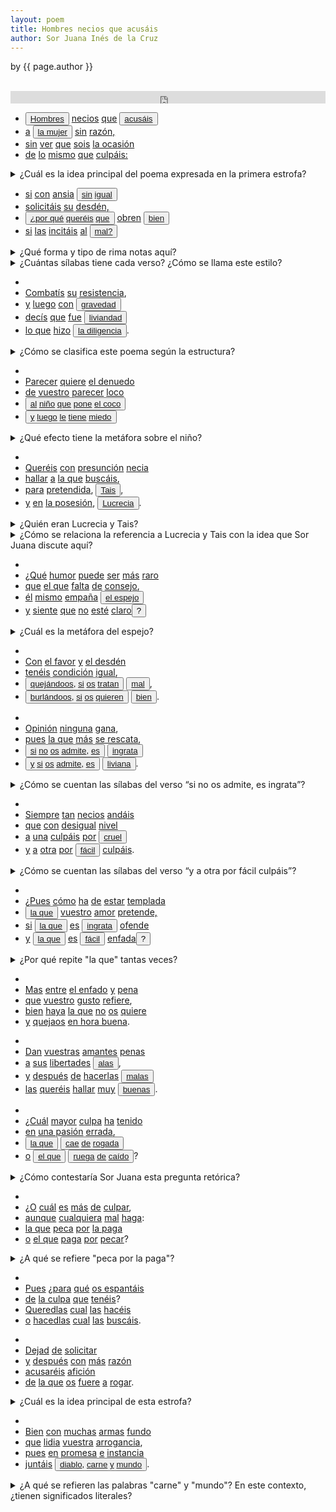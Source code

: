 ```yaml
---
layout: poem
title: Hombres necios que acusáis
author: Sor Juana Inés de la Cruz
---
```


<p class="citation"> by {{ page.author }}</p>
<br/>
<iframe width="100%" height="20" scrolling="no" frameborder="no" src="https://w.soundcloud.com/player/?url=https%3A//api.soundcloud.com/tracks/298502625&amp;color=7dc2e6&amp;auto_play=false&amp;hide_related=false&amp;show_comments=true&amp;show_user=true&amp;show_reposts=false"></iframe>
<br/>

<div class="floating-box"><ul class="poetry">
<li> <button data-balloon-pos="up" data-balloon-length="large" data-balloon='Antítesis: Oposición binaria entre los hombres y las mujeres'><a href="http://www.wordreference.com/es/en/translation.asp?spen=hombre" target="_blank">Hombres</a></button> <a href="http://www.wordreference.com/es/en/translation.asp?spen=necio" target="_blank">necios</a> <a href="http://www.wordreference.com/es/en/translation.asp?spen=que" target="_blank">que</a> <button data-balloon-pos="up" data-balloon-length="large" data-balloon='Apóstrofe: la terminación -áis indica que la poeta les habla a los hombres'><a href="http://www.wordreference.com/es/en/translation.asp?spen=acusar" target="_blank">acusáis</a></button>
</li><li><a href="http://www.wordreference.com/es/en/translation.asp?spen=a" target="_blank">a</a> <button data-balloon-pos="up" data-balloon-length="large" data-balloon='Antítesis: oposición binaria entre los hombres y las mujeres'><a href="http://www.wordreference.com/es/en/translation.asp?spen=mujer" target="_blank">la mujer</a></button> <a href="http://www.wordreference.com/es/en/translation.asp?spen=sin" target="_blank">sin</a> <a href="http://www.wordreference.com/es/en/translation.asp?spen=razón" target="_blank">razón,</a>
</li><li><a href="http://www.wordreference.com/es/en/translation.asp?spen=sin" target="_blank">sin</a> <a href="http://www.wordreference.com/es/en/translation.asp?spen=ver" target="_blank">ver</a> <a href="http://www.wordreference.com/es/en/translation.asp?spen=que" target="_blank">que</a> <a href="http://www.wordreference.com/es/en/translation.asp?spen=ser" target="_blank">sois</a> <a href="http://www.wordreference.com/es/en/translation.asp?spen=ocasión" target="_blank">la ocasión</a>
</li><li><a href="http://www.wordreference.com/es/en/translation.asp?spen=de" target="_blank">de</a> <a href="http://www.wordreference.com/es/en/translation.asp?spen=lo" target="_blank">lo</a> <a href="http://www.wordreference.com/es/en/translation.asp?spen=mismo" target="_blank">mismo</a> <a href="http://www.wordreference.com/es/en/translation.asp?spen=que" target="_blank">que</a> <a href="http://www.wordreference.com/es/en/translation.asp?spen=culpar" target="_blank">culpáis:</a>
</li></ul></div>

<div class="floating-box">
<details>
<summary>¿Cuál es la idea principal del poema expresada en la primera estrofa?</summary>
 Los hombres critican a las mujeres por lo que ellos mísmos causan que hagan.
</details>
</div>

<p class="clear">

<div class="floating-box"><ul class="poetry">
<li><a href="http://www.wordreference.com/es/en/translation.asp?spen=si" target="_blank">si</a> <a href="http://www.wordreference.com/es/en/translation.asp?spen=con" target="_blank">con</a> <a href="http://www.wordreference.com/es/en/translation.asp?spen=ansia" target="_blank">ansia</a> <button data-balloon-pos="up" data-balloon-length="large" data-balloon='Hipérbole: "sin igual" es una comparación exagerada para enfatizar la anisa'><a href="http://www.wordreference.com/es/en/translation.asp?spen=sin" target="_blank">sin</a> <a href="http://www.wordreference.com/es/en/translation.asp?spen=igual" target="_blank">igual</a></button>
</li><li><a href="http://www.wordreference.com/es/en/translation.asp?spen=solicitar" target="_blank">solicitáis</a> <a href="http://www.wordreference.com/es/en/translation.asp?spen=su" target="_blank">su</a> <a href="http://www.wordreference.com/es/en/translation.asp?spen=desdén" target="_blank">desdén,</a>
</li><li><button data-balloon-pos="up" data-balloon-length="large" data-balloon='Aliteración: repetición del sonido "q"'><a href="http://www.wordreference.com/es/en/translation.asp?spen=por%20qu%C3%A9" target="_blank">¿por qué</a> <a href="http://www.wordreference.com/es/en/translation.asp?spen=querer" target="_blank">queréis</a> <a href="http://www.wordreference.com/es/en/translation.asp?spen=que" target="_blank">que</a></button> <a href="http://www.wordreference.com/es/en/translation.asp?spen=obrar" target="_blank">obren</a> <button data-balloon-pos="up" data-balloon-length="large" data-balloon='Antítesis: oposición binaria entre bien y mal'><a href="http://www.wordreference.com/es/en/translation.asp?spen=bien" target="_blank">bien</a></button>
</li><li><a href="http://www.wordreference.com/es/en/translation.asp?spen=si" target="_blank">si</a> <a href="http://www.wordreference.com/es/en/translation.asp?spen=las" target="_blank">las</a> <a href="http://www.wordreference.com/es/en/translation.asp?spen=incitar" target="_blank">incitáis</a> <a href="http://www.wordreference.com/es/en/translation.asp?spen=al" target="_blank">al</a> <button data-balloon-pos="up" data-balloon-length="large" data-balloon='Antítesis: oposición binaria entre bien y mal'><a href="http://www.wordreference.com/es/en/translation.asp?spen=mal" target="_blank">mal?</a></button>
</li></ul></div>

<div class="floating-box">
<details>
<summary>¿Qué forma y tipo de rima notas aquí?</summary>
 abba- rima consonante
</details>
<details>
<summary>¿Cuántas sílabas tiene cada verso? ¿Cómo se llama este estilo?</summary>
 8- arte menor
</details>
</div>

<p class="clear">

<div class="floating-box"><ul class="poetry">
<li></li><li><a href="http://www.wordreference.com/es/en/translation.asp?spen=combatir" target="_blank">Combatís</a> <a href="http://www.wordreference.com/es/en/translation.asp?spen=su" target="_blank">su</a> <a href="http://www.wordreference.com/es/en/translation.asp?spen=resistencia" target="_blank">resistencia</a>,
</li><li><a href="http://www.wordreference.com/es/en/translation.asp?spen=y" target="_blank">y</a> <a href="http://www.wordreference.com/es/en/translation.asp?spen=luego" target="_blank">luego</a> <a href="http://www.wordreference.com/es/en/translation.asp?spen=con" target="_blank">con</a> <button data-balloon-pos="up" data-balloon-length="large" data-balloon='Antítesis: oposición binaria entre los conceptos de gravedad y liviandad'><a href="http://www.wordreference.com/es/en/translation.asp?spen=gravedad" target="_blank">gravedad</a></button>
</li><li><a href="http://www.wordreference.com/es/en/translation.asp?spen=decir" target="_blank">decís</a> <a href="http://www.wordreference.com/es/en/translation.asp?spen=que" target="_blank">que</a> <a href="http://www.wordreference.com/es/en/translation.asp?spen=fue" target="_blank">fue</a> <button data-balloon-pos="up" data-balloon-length="large" data-balloon='Antítesis: oposición binaria entre los conceptos de gravedad y liviandad'><a href="http://www.wordreference.com/es/en/translation.asp?spen=liviandad" target="_blank">liviandad</a></button>
</li><li><a href="http://www.wordreference.com/es/en/translation.asp?spen=lo%20que" target="_blank">lo que</a> <a href="http://www.wordreference.com/es/en/translation.asp?spen=hacer" target="_blank">hizo</a> <button data-balloon-pos="up" data-balloon-length="large" data-balloon='Personificación: dice que la diligencia "hizo" algo que en realidad hizo una persona con la diligencia'><a href="http://www.wordreference.com/es/en/translation.asp?spen=diligencia" target="_blank">la diligencia</a></button>.
</li></ul></div>

<div class="floating-box">
<details>
<summary>¿Cómo se clasifica este poema según la estructura?</summary>
 Redondilla
</details>
</div>

<p class="clear">

<div class="floating-box"><ul class="poetry">
<li></li><li><a href="http://www.wordreference.com/es/en/translation.asp?spen=parecer" target="_blank">Parecer</a> <a href="http://www.wordreference.com/es/en/translation.asp?spen=querer" target="_blank">quiere</a> <a href="http://www.wordreference.com/es/en/translation.asp?spen=denuedo" target="_blank">el denuedo</a>
</li><li><a href="http://www.wordreference.com/es/en/translation.asp?spen=de" target="_blank">de</a> <a href="http://www.wordreference.com/es/en/translation.asp?spen=vuestro" target="_blank">vuestro</a> <a href="http://www.wordreference.com/es/en/translation.asp?spen=parecer" target="_blank">parecer</a> <a href="http://www.wordreference.com/es/en/translation.asp?spen=loco" target="_blank">loco</a>
</li><li><button data-balloon-pos="up" data-balloon-length="large" data-balloon='Metáfora: compara la actitud del hombre a la de un niño que finge ser el coco para asustar a otros, pero después, se asusta a sí mismo'><a href="http://www.wordreference.com/es/en/translation.asp?spen=al" target="_blank">al</a> <a href="http://www.wordreference.com/es/en/translation.asp?spen=niño" target="_blank">niño</a> <a href="http://www.wordreference.com/es/en/translation.asp?spen=que" target="_blank">que</a> <a href="http://www.wordreference.com/es/en/translation.asp?spen=poner" target="_blank">pone</a> <a href="http://www.wordreference.com/es/en/translation.asp?spen=coco" target="_blank">el coco</a></button>
</li><li><button data-balloon-pos="up" data-balloon-length="large" data-balloon='Metáfora: compara la actitud del hombre a la de un niño que finge ser el coco para asustar a otros, pero después, se asusta a sí mismo'><a href="http://www.wordreference.com/es/en/translation.asp?spen=y" target="_blank">y</a> <a href="http://www.wordreference.com/es/en/translation.asp?spen=luego" target="_blank">luego</a> <a href="http://www.wordreference.com/es/en/translation.asp?spen=le" target="_blank">le</a> <a href="http://www.wordreference.com/es/en/translation.asp?spen=tener" target="_blank">tiene</a> <a href="http://www.wordreference.com/es/en/translation.asp?spen=miedo" target="_blank">miedo</a></button>
</li></ul></div>

<div class="floating-box">
<details>
<summary>¿Qué efecto tiene la metáfora sobre el niño?</summary>
 La comparación del hombre con un niño mina al hombre, implicando que sus acciones son infantiles, sin la razón y comprensión de un adulto
</details>
</div>

<p class="clear">

<div class="floating-box"><ul class="poetry">
<li></li><li><a href="http://www.wordreference.com/es/en/translation.asp?spen=querer" target="_blank">Queréis</a> <a href="http://www.wordreference.com/es/en/translation.asp?spen=con" target="_blank">con</a> <a href="http://www.wordreference.com/es/en/translation.asp?spen=presunción" target="_blank">presunción</a> <a href="http://www.wordreference.com/es/en/translation.asp?spen=necio" target="_blank">necia</a>
</li><li><a href="http://www.wordreference.com/es/en/translation.asp?spen=hallar" target="_blank">hallar</a> <a href="http://www.wordreference.com/es/en/translation.asp?spen=a" target="_blank">a</a> <a href="http://www.wordreference.com/es/en/translation.asp?spen=la%20que" target="_blank">la que</a> <a href="http://www.wordreference.com/es/en/translation.asp?spen=buscar" target="_blank">buscáis</a>,
</li><li><a href="http://www.wordreference.com/es/en/translation.asp?spen=para" target="_blank">para</a> <a href="http://www.wordreference.com/es/en/translation.asp?spen=pretendido" target="_blank">pretendida</a>, <button data-balloon-pos="up" data-balloon-length="large" data-balloon='Antítesis: oposición binaria entre Tais, alguien famosa por ser prostituta, y Lucrecia, alguien famosa por su virtud'><a href="https://en.wikipedia.org/wiki/Tha%C3%AFs" target="_blank">Tais</a></button>,
</li><li><a href="http://www.wordreference.com/es/en/translation.asp?spen=y" target="_blank">y</a> <a href="http://www.wordreference.com/es/en/translation.asp?spen=en" target="_blank">en</a> <a href="http://www.wordreference.com/es/en/translation.asp?spen=posesión" target="_blank">la posesión</a>, <button data-balloon-pos="up" data-balloon-length="large" data-balloon='Antítesis: oposición binaria entre Tais, alguien famosa por ser prostituta, y Lucrecia, alguien famosa por su virtud'><a href="https://en.wikipedia.org/wiki/Lucretia" target="_blank">Lucrecia</a></button>.
</li></ul></div>

<div class="floating-box">
<details>
<summary>¿Quién eran Lucrecia y Tais?</summary>
 Lucrecia es famosa por su virtud. Fue violada y se suicidó para preservar su honor. Tais es famosa por ser una prostituta griega.
</details>
<details>
<summary>¿Cómo se relaciona la referencia a Lucrecia y Tais con la idea que Sor Juana discute aquí?</summary>
 Los hombres quieren que las mujeres sean como Tais para pasarlo bien, pero después se quejan cuando las mujeres no tienen la virtud de Lucrecia.
</details>
</div>

<p class="clear">

<div class="floating-box"><ul class="poetry">
<li></li><li>¿<a href="http://www.wordreference.com/es/en/translation.asp?spen=qué" target="_blank">Qué</a> <a href="http://www.wordreference.com/es/en/translation.asp?spen=humor" target="_blank">humor</a> <a href="http://www.wordreference.com/es/en/translation.asp?spen=poder" target="_blank">puede</a> <a href="http://www.wordreference.com/es/en/translation.asp?spen=ser" target="_blank">ser</a> <a href="http://www.wordreference.com/es/en/translation.asp?spen=más" target="_blank">más</a> <a href="http://www.wordreference.com/es/en/translation.asp?spen=raro" target="_blank">raro</a>
</li><li><a href="http://www.wordreference.com/es/en/translation.asp?spen=que" target="_blank">que</a> <a href="http://www.wordreference.com/es/en/translation.asp?spen=el%20que" target="_blank">el que</a> <a href="http://www.wordreference.com/es/en/translation.asp?spen=faltar" target="_blank">falta</a> <a href="http://www.wordreference.com/es/en/translation.asp?spen=de" target="_blank">de</a> <a href="http://www.wordreference.com/es/en/translation.asp?spen=consejo" target="_blank">consejo</a>,
</li><li><a href="http://www.wordreference.com/es/en/translation.asp?spen=él" target="_blank">él</a> <a href="http://www.wordreference.com/es/en/translation.asp?spen=mismo" target="_blank">mismo</a> <a href="http://www.wordreference.com/es/en/translation.asp?spen=empañar" target="_blank">empaña</a> <button data-balloon-pos="up" data-balloon-length="large" data-balloon='Metáfora: compara el espejo con una mujer; el hombre ensucia el espejo cuando roba la virginidad de la mujer, y después se queja porque el espejo no es claro y la mujer no es pura'><a href="http://www.wordreference.com/es/en/translation.asp?spen=espejo" target="_blank">el espejo</a></button>
</li><li><a href="http://www.wordreference.com/es/en/translation.asp?spen=y" target="_blank">y</a> <a href="http://www.wordreference.com/es/en/translation.asp?spen=siente" target="_blank">siente</a> <a href="http://www.wordreference.com/es/en/translation.asp?spen=que" target="_blank">que</a> <a href="http://www.wordreference.com/es/en/translation.asp?spen=no" target="_blank">no</a> <a href="http://www.wordreference.com/es/en/translation.asp?spen=estar" target="_blank">esté</a> <a href="http://www.wordreference.com/es/en/translation.asp?spen=claro" target="_blank">claro</a><button data-balloon-pos="up" data-balloon-length="large" data-balloon='Pregunta retórica'>?</button>
</li></ul></div>

<div class="floating-box">
<details>
<summary>¿Cuál es la metáfora del espejo?</summary>
 El que causa el problema se queja de ello después.
</details>
</div>

<p class="clear">

<div class="floating-box"><ul class="poetry">
<li></li><li><a href="http://www.wordreference.com/es/en/translation.asp?spen=con" target="_blank">Con</a> <a href="http://www.wordreference.com/es/en/translation.asp?spen=favor" target="_blank">el favor</a> <a href="http://www.wordreference.com/es/en/translation.asp?spen=y" target="_blank">y</a> <a href="http://www.wordreference.com/es/en/translation.asp?spen=desdén" target="_blank">el desdén</a>
</li><li><a href="http://www.wordreference.com/es/en/translation.asp?spen=tener" target="_blank">tenéis</a> <a href="http://www.wordreference.com/es/en/translation.asp?spen=condición" target="_blank">condición</a> <a href="http://www.wordreference.com/es/en/translation.asp?spen=igual" target="_blank">igual</a>,
</li><li><button data-balloon-pos="up" data-balloon-length="large" data-balloon='Paralelismo en la estructura de los versos'><a href="http://www.wordreference.com/es/en/translation.asp?spen=quejarse" target="_blank">quejándoos</a>, <a href="http://www.wordreference.com/es/en/translation.asp?spen=si" target="_blank">si</a> <a href="http://www.wordreference.com/es/en/translation.asp?spen=os" target="_blank">os</a> <a href="http://www.wordreference.com/es/en/translation.asp?spen=tratar" target="_blank">tratan</a></button> <button data-balloon-pos="up" data-balloon-length="large" data-balloon='Antítesis: oposición binaria entre bien y mal'><a href="http://www.wordreference.com/es/en/translation.asp?spen=mal" target="_blank">mal</a></button>,
</li><li><button data-balloon-pos="up" data-balloon-length="large" data-balloon='Paralelismo en la estructura de los versos'><a href="http://www.wordreference.com/es/en/translation.asp?spen=burlarse" target="_blank">burlándoos</a>, <a href="http://www.wordreference.com/es/en/translation.asp?spen=si" target="_blank">si</a> <a href="http://www.wordreference.com/es/en/translation.asp?spen=os" target="_blank">os</a> <a href="http://www.wordreference.com/es/en/translation.asp?spen=querer" target="_blank">quieren</a></button> <button data-balloon-pos="up" data-balloon-length="large" data-balloon='Antítesis: oposición binaria entre bien y mal'><a href="http://www.wordreference.com/es/en/translation.asp?spen=bien" target="_blank">bien</a></button>.
</li></ul></div>

<p class="clear">

<div class="floating-box"><ul class="poetry">
<li></li><li><a href="http://www.wordreference.com/es/en/translation.asp?spen=opinión" target="_blank">Opinión</a> <a href="http://www.wordreference.com/es/en/translation.asp?spen=ninguna" target="_blank">ninguna</a> <a href="http://www.wordreference.com/es/en/translation.asp?spen=gana" target="_blank">gana</a>,
</li><li><a href="http://www.wordreference.com/es/en/translation.asp?spen=pues" target="_blank">pues</a> <a href="http://www.wordreference.com/es/en/translation.asp?spen=la%20que" target="_blank">la que</a> <a href="http://www.wordreference.com/es/en/translation.asp?spen=más" target="_blank">más</a> <a href="http://www.wordreference.com/es/en/translation.asp?spen=rescatar" target="_blank">se rescata</a>,
</li><li><button data-balloon-pos="up" data-balloon-length="large" data-balloon='Paralelismo en la estructura de los versos'><a href="http://www.wordreference.com/es/en/translation.asp?spen=si" target="_blank">si</a> <a href="http://www.wordreference.com/es/en/translation.asp?spen=no" target="_blank">no</a> <a href="http://www.wordreference.com/es/en/translation.asp?spen=os" target="_blank">os</a> <a href="http://www.wordreference.com/es/en/translation.asp?spen=admitir" target="_blank">admite</a>, <a href="http://www.wordreference.com/es/en/translation.asp?spen=ser" target="_blank">es</a></button> <button data-balloon-pos="up" data-balloon-length="large" data-balloon='Antítesis: oposición binaria entre ingrata y liviana'><a href="http://www.wordreference.com/es/en/translation.asp?spen=ingrato" target="_blank">ingrata</a></button>
</li><li><button data-balloon-pos="up" data-balloon-length="large" data-balloon='Paralelismo en la estructura de los versos'><a href="http://www.wordreference.com/es/en/translation.asp?spen=y" target="_blank">y</a> <a href="http://www.wordreference.com/es/en/translation.asp?spen=si" target="_blank">si</a> <a href="http://www.wordreference.com/es/en/translation.asp?spen=os" target="_blank">os</a> <a href="http://www.wordreference.com/es/en/translation.asp?spen=admitir" target="_blank">admite</a>, <a href="http://www.wordreference.com/es/en/translation.asp?spen=ser" target="_blank">es</a></button> <button data-balloon-pos="up" data-balloon-length="large" data-balloon='Antítesis: oposición binaria entre ingrata y liviana'><a href="http://www.wordreference.com/es/en/translation.asp?spen=liviano" target="_blank">liviana</a></button>.
</li></ul></div>

<div class="floating-box">
<details>
<summary>¿Cómo se cuentan las sílabas del verso “si no os admite, es ingrata”?</summary>
 Con dos sinalefas <br/>
 Si / no os / ad / mi / te es / in / gra / ta (8)
</details>
</div>

<p class="clear">

<div class="floating-box"><ul class="poetry">
<li></li><li><a href="http://www.wordreference.com/es/en/translation.asp?spen=siempre" target="_blank">Siempre</a> <a href="http://www.wordreference.com/es/en/translation.asp?spen=tan" target="_blank">tan</a> <a href="http://www.wordreference.com/es/en/translation.asp?spen=necios" target="_blank">necios</a> <a href="http://www.wordreference.com/es/en/translation.asp?spen=andar" target="_blank">andáis</a>
</li><li><a href="http://www.wordreference.com/es/en/translation.asp?spen=que" target="_blank">que</a> <a href="http://www.wordreference.com/es/en/translation.asp?spen=con" target="_blank">con</a> <a href="http://www.wordreference.com/es/en/translation.asp?spen=desigual" target="_blank">desigual</a> <a href="http://www.wordreference.com/es/en/translation.asp?spen=nivel" target="_blank">nivel</a>
</li><li><a href="http://www.wordreference.com/es/en/translation.asp?spen=a" target="_blank">a</a> <a href="http://www.wordreference.com/es/en/translation.asp?spen=una" target="_blank">una</a> <a href="http://www.wordreference.com/es/en/translation.asp?spen=culpar" target="_blank">culpáis</a> <a href="http://www.wordreference.com/es/en/translation.asp?spen=por" target="_blank">por</a> <button data-balloon-pos="up" data-balloon-length="large" data-balloon='Antítesis: oposición binaria entre cruel y fácil'><a href="http://www.wordreference.com/es/en/translation.asp?spen=cruel" target="_blank">cruel</a></button>
</li><li><a href="http://www.wordreference.com/es/en/translation.asp?spen=y" target="_blank">y</a> <a href="http://www.wordreference.com/es/en/translation.asp?spen=a" target="_blank">a</a> <a href="http://www.wordreference.com/es/en/translation.asp?spen=otra" target="_blank">otra</a> <a href="http://www.wordreference.com/es/en/translation.asp?spen=por" target="_blank">por</a> <button data-balloon-pos="up" data-balloon-length="large" data-balloon='Antítesis: oposición binaria entre cruel y fácil'><a href="http://www.wordreference.com/es/en/translation.asp?spen=fácil" target="_blank">fácil</a></button> <a href="http://www.wordreference.com/es/en/translation.asp?spen=culpar" target="_blank">culpáis</a>.
</li></ul></div>

<div class="floating-box">
<details>
<summary>¿Cómo se cuentan las sílabas del verso “y a otra por fácil culpáis”?</summary>
 Es un verso agudo con una sinalefa <br/>
 "Y a o / tra / por / fá / cil / cul / páis" (7 + 1 = 8)
</details>
</div>

<p class="clear">

<div class="floating-box"><ul class="poetry">
<li></li><li>¿<a href="http://www.wordreference.com/es/en/translation.asp?spen=pues" target="_blank">Pues</a> <a href="http://www.wordreference.com/es/en/translation.asp?spen=cómo" target="_blank">cómo</a> <a href="http://www.wordreference.com/es/en/translation.asp?spen=haber" target="_blank">ha</a> <a href="http://www.wordreference.com/es/en/translation.asp?spen=de" target="_blank">de</a> <a href="http://www.wordreference.com/es/en/translation.asp?spen=estar" target="_blank">estar</a> <a href="http://www.wordreference.com/es/en/translation.asp?spen=templada" target="_blank">templada</a>
</li><li><button data-balloon-pos="up" data-balloon-length="large" data-balloon='Anáfora: repetición de "la que"'><a href="http://www.wordreference.com/es/en/translation.asp?spen=la%20que" target="_blank">la que</a></button> <a href="http://www.wordreference.com/es/en/translation.asp?spen=vuestro" target="_blank">vuestro</a> <a href="http://www.wordreference.com/es/en/translation.asp?spen=amor" target="_blank">amor</a> <a href="http://www.wordreference.com/es/en/translation.asp?spen=pretender" target="_blank">pretende,</a>
</li><li><a href="http://www.wordreference.com/es/en/translation.asp?spen=si" target="_blank">si</a> <button data-balloon-pos="up" data-balloon-length="large" data-balloon='Anáfora: repetición de "la que"'><a href="http://www.wordreference.com/es/en/translation.asp?spen=la%2oque" target="_blank">la que</a></button> <a href="http://www.wordreference.com/es/en/translation.asp?spen=ser" target="_blank">es</a> <button data-balloon-pos="up" data-balloon-length="large" data-balloon='Antítesis: oposición binaria entre ingrata y fácil'><a href="http://www.wordreference.com/es/en/translation.asp?spen=ingrato" target="_blank">ingrata</a></button> <a href="http://www.wordreference.com/es/en/translation.asp?spen=ofender" target="_blank">ofende</a>
</li><li><a href="http://www.wordreference.com/es/en/translation.asp?spen=y" target="_blank">y</a> <button data-balloon-pos="up" data-balloon-length="large" data-balloon='Anáfora: repetición de "la que"'><a href="http://www.wordreference.com/es/en/translation.asp?spen=la%20que" target="_blank">la que</a></button> <a href="http://www.wordreference.com/es/en/translation.asp?spen=ser" target="_blank">es</a> <button data-balloon-pos="up" data-balloon-length="large" data-balloon='Antítesis: oposición binaria entre ingrata y fácil'><a href="http://www.wordreference.com/es/en/translation.asp?spen=fácil" target="_blank">fácil</a></button> <a href="http://www.wordreference.com/es/en/translation.asp?spen=enfadar" target="_blank">enfada</a><button data-balloon-pos="up" data-balloon-length="large" data-balloon='Pregunta retórica'>?</button>
</li></ul></div>

<div class="floating-box">
<details>
<summary>¿Por qué repite "la que" tantas veces?</summary>
 Mantiene la métrica y enfatiza la oposición binaria
 Indica que podría ser cualquier mujer, no una en particular ni todas en general.
</details>
</div>

<p class="clear">

<div class="floating-box"><ul class="poetry">
<li></li><li><a href="http://www.wordreference.com/es/en/translation.asp?spen=mas" target="_blank">Mas</a> <a href="http://www.wordreference.com/es/en/translation.asp?spen=entre" target="_blank">entre</a> <a href="http://www.wordreference.com/es/en/translation.asp?spen=enfado" target="_blank">el enfado</a> <a href="http://www.wordreference.com/es/en/translation.asp?spen=y" target="_blank">y</a> <a href="http://www.wordreference.com/es/en/translation.asp?spen=pena" target="_blank">pena</a>
</li><li><a href="http://www.wordreference.com/es/en/translation.asp?spen=que" target="_blank">que</a> <a href="http://www.wordreference.com/es/en/translation.asp?spen=vuestro" target="_blank">vuestro</a> <a href="http://www.wordreference.com/es/en/translation.asp?spen=gusto" target="_blank">gusto</a> <a href="http://www.wordreference.com/es/en/translation.asp?spen=referir" target="_blank">refiere</a>,
</li><li><a href="http://www.wordreference.com/es/en/translation.asp?spen=bien" target="_blank">bien</a> <a href="http://www.wordreference.com/es/en/translation.asp?spen=haber" target="_blank">haya</a> <a href="http://www.wordreference.com/es/en/translation.asp?spen=la%20que" target="_blank">la que</a> <a href="http://www.wordreference.com/es/en/translation.asp?spen=no" target="_blank">no</a> <a href="http://www.wordreference.com/es/en/translation.asp?spen=os" target="_blank">os</a> <a href="http://www.wordreference.com/es/en/translation.asp?spen=querer" target="_blank">quiere</a>
</li><li><a href="http://www.wordreference.com/es/en/translation.asp?spen=y" target="_blank">y</a> <a href="http://www.wordreference.com/es/en/translation.asp?spen=quejarse" target="_blank">quejaos</a> <a href="http://www.wordreference.com/es/en/translation.asp?spen=enhorabuena" target="_blank">en hora buena</a>.
</li></ul></div>

<p class="clear">

<div class="floating-box"><ul class="poetry">
<li></li><li><a href="http://www.wordreference.com/es/en/translation.asp?spen=dar" target="_blank">Dan</a> <a href="http://www.wordreference.com/es/en/translation.asp?spen=vuestro" target="_blank">vuestras</a> <a href="http://www.wordreference.com/es/en/translation.asp?spen=amante" target="_blank">amantes</a> <a href="http://www.wordreference.com/es/en/translation.asp?spen=pena" target="_blank">penas</a>
</li><li><a href="http://www.wordreference.com/es/en/translation.asp?spen=a" target="_blank">a</a> <a href="http://www.wordreference.com/es/en/translation.asp?spen=su" target="_blank">sus</a> <a href="http://www.wordreference.com/es/en/translation.asp?spen=libertad" target="_blank">libertades</a> <button data-balloon-pos="up" data-balloon-length="large" data-balloon='Símbolo: las alas representan la liberación'><a href="http://www.wordreference.com/es/en/translation.asp?spen=ala" target="_blank">alas</a></button>,
</li><li><a href="http://www.wordreference.com/es/en/translation.asp?spen=y" target="_blank">y</a> <a href="http://www.wordreference.com/es/en/translation.asp?spen=después" target="_blank">después</a> <a href="http://www.wordreference.com/es/en/translation.asp?spen=de" target="_blank">de</a> <a href="http://www.wordreference.com/es/en/translation.asp?spen=hacer" target="_blank">hacerlas</a> <button data-balloon-pos="up" data-balloon-length="large" data-balloon='Antítesis: oposición binaria entre buenas y malas'><a href="http://www.wordreference.com/es/en/translation.asp?spen=malo" target="_blank">malas</a></button>
</li><li><a href="http://www.wordreference.com/es/en/translation.asp?spen=las" target="_blank">las</a> <a href="http://www.wordreference.com/es/en/translation.asp?spen=queréis" target="_blank">queréis</a> <a href="http://www.wordreference.com/es/en/translation.asp?spen=hallar" target="_blank">hallar</a> <a href="http://www.wordreference.com/es/en/translation.asp?spen=muy" target="_blank">muy</a> <button data-balloon-pos="up" data-balloon-length="large" data-balloon='Antítesis: oposición binaria entre buenas y malas'><a href="http://www.wordreference.com/es/en/translation.asp?spen=bueno" target="_blank">buenas</a></button>.
</li></ul></div>

<p class="clear">

<div class="floating-box"><ul class="poetry">
<li></li><li>¿<a href="http://www.wordreference.com/es/en/translation.asp?spen=cuál" target="_blank">Cuál</a> <a href="http://www.wordreference.com/es/en/translation.asp?spen=mayor" target="_blank">mayor</a> <a href="http://www.wordreference.com/es/en/translation.asp?spen=culpa" target="_blank">culpa</a> <a href="http://www.wordreference.com/es/en/translation.asp?spen=haber" target="_blank">ha</a> <a href="http://www.wordreference.com/es/en/translation.asp?spen=tenido" target="_blank">tenido</a>
</li><li><a href="http://www.wordreference.com/es/en/translation.asp?spen=en" target="_blank">en</a> <a href="http://www.wordreference.com/es/en/translation.asp?spen=pasión" target="_blank">una pasión</a> <a href="http://www.wordreference.com/es/en/translation.asp?spen=errado" target="_blank">errada</a>,
</li><li><button data-balloon-pos="up" data-balloon-length="large" data-balloon='Antítesis: oposición binaria entre los roles de la mujer y el hombre'><a href="http://www.wordreference.com/es/en/translation.asp?spen=la%20que" target="_blank">la que</a></button> <button data-balloon-pos="up" data-balloon-length="large" data-balloon='Retruécano: inversión de caer y rogar'><a href="http://www.wordreference.com/es/en/translation.asp?spen=caer" target="_blank">cae</a> <a href="http://www.wordreference.com/es/en/translation.asp?spen=de" target="_blank">de</a> <a href="http://www.wordreference.com/es/en/translation.asp?spen=rogado" target="_blank">rogada</a></button>
</li><li><a href="http://www.wordreference.com/es/en/translation.asp?spen=o" target="_blank">o</a> <button data-balloon-pos="up" data-balloon-length="large" data-balloon='Retruécano: inversión de caer y rogar Antítesis: oposición binaria entre los roles de la mujer y el hombre'><a href="http://www.wordreference.com/es/en/translation.asp?spen=el%20que" target="_blank">el que</a></button> <button data-balloon-pos="up" data-balloon-length="large" data-balloon='Retruécano: inversión de caer y rogar'><a href="http://www.wordreference.com/es/en/translation.asp?spen=rogar" target="_blank">ruega</a> <a href="http://www.wordreference.com/es/en/translation.asp?spen=de" target="_blank">de</a> <a href="http://www.wordreference.com/es/en/translation.asp?spen=caer" target="_blank">caído</a></button>?
</li></ul></div>

<div class="floating-box">
<details>
<summary>¿Cómo contestaría Sor Juana esta pregunta retórica?</summary>
 El hombre tiene más culpa: el que ruega de caído.
</details>
</div>

<p class="clear">

<div class="floating-box"><ul class="poetry">
<li></li><li>¿<a href="http://www.wordreference.com/es/en/translation.asp?spen=o" target="_blank">O</a> <a href="http://www.wordreference.com/es/en/translation.asp?spen=cuál" target="_blank">cuál</a> <a href="http://www.wordreference.com/es/en/translation.asp?spen=ser" target="_blank">es</a> <a href="http://www.wordreference.com/es/en/translation.asp?spen=más" target="_blank">más</a> <a href="http://www.wordreference.com/es/en/translation.asp?spen=de" target="_blank">de</a> <a href="http://www.wordreference.com/es/en/translation.asp?spen=culpar" target="_blank">culpar</a>,
</li><li><a href="http://www.wordreference.com/es/en/translation.asp?spen=aunque" target="_blank">aunque</a> <a href="http://www.wordreference.com/es/en/translation.asp?spen=cualquiera" target="_blank">cualquiera</a> <a href="http://www.wordreference.com/es/en/translation.asp?spen=mal" target="_blank">mal</a> <a href="http://www.wordreference.com/es/en/translation.asp?spen=haga" target="_blank">haga</a>:
</li><li><a href="http://www.wordreference.com/es/en/translation.asp?spen=la%20que" target="_blank">la que</a> <a href="http://www.wordreference.com/es/en/translation.asp?spen=pecar" target="_blank">peca</a> <a href="http://www.wordreference.com/es/en/translation.asp?spen=por" target="_blank">por</a> <a href="http://www.wordreference.com/es/en/translation.asp?spen=paga" target="_blank">la paga</a>
</li><li><a href="http://www.wordreference.com/es/en/translation.asp?spen=o" target="_blank">o</a> <a href="http://www.wordreference.com/es/en/translation.asp?spen=el%20que" target="_blank">el que</a> <a href="http://www.wordreference.com/es/en/translation.asp?spen=pagar" target="_blank">paga</a> <a href="http://www.wordreference.com/es/en/translation.asp?spen=por" target="_blank">por</a> <a href="http://www.wordreference.com/es/en/translation.asp?spen=pecar" target="_blank">pecar</a>?
</li></ul></div>

<div class="floating-box">
<details>
<summary>¿A qué se refiere "peca por la paga"?</summary>
 Prostituirse
</details>
</div>

<p class="clear">

<div class="floating-box"><ul class="poetry">
<li></li><li><a href="http://www.wordreference.com/es/en/translation.asp?spen=pues" target="_blank">Pues</a> ¿<a href="http://www.wordreference.com/es/en/translation.asp?spen=para" target="_blank">para</a> <a href="http://www.wordreference.com/es/en/translation.asp?spen=qué" target="_blank">qué</a> <a href="http://www.wordreference.com/es/en/translation.asp?spen=espantarse" target="_blank">os espantáis</a>
</li><li><a href="http://www.wordreference.com/es/en/translation.asp?spen=de" target="_blank">de</a> <a href="http://www.wordreference.com/es/en/translation.asp?spen=culpa" target="_blank">la culpa</a> <a href="http://www.wordreference.com/es/en/translation.asp?spen=que" target="_blank">que</a> <a href="http://www.wordreference.com/es/en/translation.asp?spen=tener" target="_blank">tenéis</a>?
</li><li><a href="http://www.wordreference.com/es/en/translation.asp?spen=querer" target="_blank">Queredlas</a> <a href="http://www.wordreference.com/es/en/translation.asp?spen=cual" target="_blank">cual</a> <a href="http://www.wordreference.com/es/en/translation.asp?spen=las" target="_blank">las</a> <a href="http://www.wordreference.com/es/en/translation.asp?spen=hacer" target="_blank">hacéis</a>
</li><li><a href="http://www.wordreference.com/es/en/translation.asp?spen=o" target="_blank">o</a> <a href="http://www.wordreference.com/es/en/translation.asp?spen=hacer" target="_blank">hacedlas</a> <a href="http://www.wordreference.com/es/en/translation.asp?spen=cual" target="_blank">cual</a> <a href="http://www.wordreference.com/es/en/translation.asp?spen=las" target="_blank">las</a> <a href="http://www.wordreference.com/es/en/translation.asp?spen=buscar" target="_blank">buscáis</a>.
</li></ul></div>

<p class="clear">

<div class="floating-box"><ul class="poetry">
<li></li><li><a href="http://www.wordreference.com/es/en/translation.asp?spen=dejar" target="_blank">Dejad</a> <a href="http://www.wordreference.com/es/en/translation.asp?spen=de" target="_blank">de</a> <a href="http://www.wordreference.com/es/en/translation.asp?spen=solicitar" target="_blank">solicitar</a>
</li><li><a href="http://www.wordreference.com/es/en/translation.asp?spen=y" target="_blank">y</a> <a href="http://www.wordreference.com/es/en/translation.asp?spen=después" target="_blank">después</a> <a href="http://www.wordreference.com/es/en/translation.asp?spen=con" target="_blank">con</a> <a href="http://www.wordreference.com/es/en/translation.asp?spen=más" target="_blank">más</a> <a href="http://www.wordreference.com/es/en/translation.asp?spen=razón" target="_blank">razón</a>
</li><li><a href="http://www.wordreference.com/es/en/translation.asp?spen=acusar" target="_blank">acusaréis</a> <a href="http://www.wordreference.com/es/en/translation.asp?spen=afición" target="_blank">afición</a>
</li><li><a href="http://www.wordreference.com/es/en/translation.asp?spen=de" target="_blank">de</a> <a href="http://www.wordreference.com/es/en/translation.asp?spen=la%20que" target="_blank">la que</a> <a href="http://www.wordreference.com/es/en/translation.asp?spen=os" target="_blank">os</a> <a href="http://www.wordreference.com/es/en/translation.asp?spen=ser" target="_blank">fuere</a> <a href="http://www.wordreference.com/es/en/translation.asp?spen=a" target="_blank">a</a> <a href="http://www.wordreference.com/es/en/translation.asp?spen=rogar" target="_blank">rogar</a>.
</li></ul></div>

<div class="floating-box">
<details>
<summary>¿Cuál es la idea principal de esta estrofa?</summary>
 En un tono burlón, Sor Juana dice que los hombres podrían criticar a las mujeres más justamente por sus acciones si dejaran de perseguirlas.
</details>
</div>

<p class="clear">

<div class="floating-box"><ul class="poetry">
<li></li><li><a href="http://www.wordreference.com/es/en/translation.asp?spen=bien" target="_blank">Bien</a> <a href="http://www.wordreference.com/es/en/translation.asp?spen=con" target="_blank">con</a> <a href="http://www.wordreference.com/es/en/translation.asp?spen=muchas" target="_blank">muchas</a> <a href="http://www.wordreference.com/es/en/translation.asp?spen=arma" target="_blank">armas</a> <a href="http://www.wordreference.com/es/en/translation.asp?spen=fundar" target="_blank">fundo</a>
</li><li><a href="http://www.wordreference.com/es/en/translation.asp?spen=que" target="_blank">que</a> <a href="http://www.wordreference.com/es/en/translation.asp?spen=lidio" target="_blank">lidia</a> <a href="http://www.wordreference.com/es/en/translation.asp?spen=vuestro" target="_blank">vuestra</a> <a href="http://www.wordreference.com/es/en/translation.asp?spen=arrogancia" target="_blank">arrogancia</a>,
</li><li><a href="http://www.wordreference.com/es/en/translation.asp?spen=pues" target="_blank">pues</a> <a href="http://www.wordreference.com/es/en/translation.asp?spen=en" target="_blank">en</a> <a href="http://www.wordreference.com/es/en/translation.asp?spen=promesa" target="_blank">promesa</a> <a href="http://www.wordreference.com/es/en/translation.asp?spen=e" target="_blank">e</a> <a href="http://www.wordreference.com/es/en/translation.asp?spen=instancia" target="_blank">instancia</a>
</li><li><a href="http://www.wordreference.com/es/en/translation.asp?spen=juntar" target="_blank">juntáis</a> <button data-balloon-pos="up" data-balloon-length="large" data-balloon='Símbolos de una falta de espiritualidad'><a href="http://www.wordreference.com/es/en/translation.asp?spen=diablo" target="_blank">diablo</a>, <a href="http://www.wordreference.com/es/en/translation.asp?spen=carne" target="_blank">carne</a> <a href="http://www.wordreference.com/es/en/translation.asp?spen=y" target="_blank">y</a> <a href="http://www.wordreference.com/es/en/translation.asp?spen=mundo" target="_blank">mundo</a></button>.
</li></ul></div>

<div class="floating-box">
<details>
<summary>¿A qué se refieren las palabras "carne" y "mundo"? En este contexto, ¿tienen significados literales?</summary>
 "Carne" se refiere al cuerpo humano y los deseos corporales <br/>
 "Mundo" se refiere a lo material y los deseos terrenales
</details>

<p class="clear">


